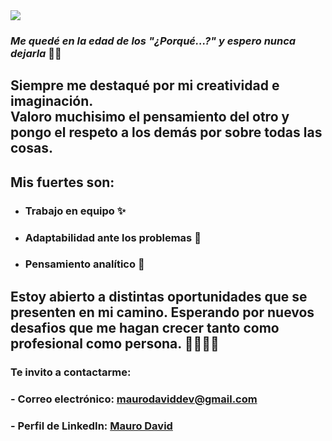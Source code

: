 <img src="https://maurodaviddev.vercel.app/static/media/maurodraw.e42dc69f98c6e95534dd.png"/>

### ***Me quedé en la edad de los "¿Porqué...?" y espero nunca dejarla*** 🚀🚀

## Siempre me destaqué por mi creatividad e imaginación. <br> Valoro muchisimo el pensamiento del otro y pongo el respeto a los demás por sobre todas las cosas.

## Mis fuertes son: 

* ### Trabajo en equipo ✨
* ### Adaptabilidad ante los problemas 🤺
* ### Pensamiento analítico 🧐

## Estoy abierto a distintas oportunidades que se presenten en mi camino. Esperando por nuevos desafios que me hagan crecer tanto como profesional como persona. 💪🏻💪🏻


### Te invito a contactarme:

### - Correo electrónico: maurodaviddev@gmail.com
### - Perfil de LinkedIn: [Mauro David](https://www.linkedin.com/in/mauro-david-89432b193/)


